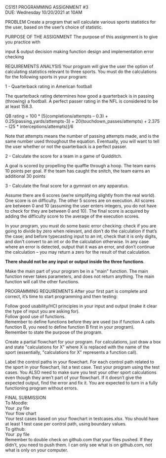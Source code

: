 CS151 PROGRAMMING ASSIGNMENT #3   
DUE: Wednesday 10/20/2021 at 10AM

PROBLEM
Create a program that will calculate various sports statistics for the user, based on the user’s choice of statistic.

PURPOSE OF THE ASSIGNMENT
The purpose of this assignment is to give you practice with

input & output
decision making
function design and implementation
error checking

REQUIREMENTS ANALYSIS
Your program will give the user the option of calculating statistics relevant to three sports. You must do the calculations for the following sports in your program:

1 - Quarterback rating in American football

The quarterback rating determines how good a quarterback is in passing (throwing) a football. A perfect passer rating in the NFL is considered to be at least 158.3.

QB rating = 100 * [5(completions/attempts – 0.3) + 0.25(passing_yards/attempts-3) + 20(touchdown_passes/attempts) + 2.375 – (25 * interceptions/attempts)]/6

Note that attempts means the number of passing attempts made, and is the same number used throughout the equation.
Eventually, you will want to tell the user whether or not the quarterback is a perfect passer.

2 - Calculate the score for a team in a game of Quidditch.

A goal is scored by propelling the quaffle through a hoop. The team earns 10 points per goal.
If the team has caught the snitch, the team earns an additional 30 points

3 - Calculate the final score for a gymnast on any apparatus.

Assume there are 6 scores (we’re simplifying slightly from the real world). One score is on difficulty. The other 5 scores are on execution. All scores are between 0 and 10 (assuming the user enters integers, you do not have to check for they are between 0 and 10). The final score is acquired by adding the difficulty score to the average of the execution scores.

In your program, you must do some basic error checking: check if you are going to divide by zero when relevant, and don’t do the calculation if that’s the case; and before typecasting input to an int, check that it is only digits, and don’t convert to an int or do the calculation otherwise. In any case where an error is detected, output that it was an error, and don’t continue the calculation – you may return a zero for the result of that calculation.

**There should not be any input or output inside the three functions**. 

Make the main part of your program be in a "main" function. The main function never takes parameters, and does not return anything. The main function will call the other functions.

PROGRAMMING REQUIREMENTS
After your first part is complete and correct, it’s time to start programming and then testing:

Follow good usability/HCI principles in your input and output (make it clear the type of input you are asking for).   
Follow good use of functions.   
Remember to define functions before they are used (so if function A calls function B, you need to define function B first in your program).   
Remember to state the purpose of the program.   

Create a partial flowchart for your program. For calculations, just draw a box and state "calculations for X" where X is replaced with the name of the sport (essentially, "calculations for X" represents a function call).

Label the control paths in your flowchart. For each control path related to the sport in your flowchart, list a test case.
Test your program using the test cases. You ALSO need to make sure you test your other sport calculations even though they aren’t part of your flowchart. If it doesn’t give the expected output, find the error and fix it. You are expected to turn in a fully functioning program without errors.

FINAL SUBMISSION  
To Moodle:   
  Your .py file  
  Your flow chart  
  Your test cases based on your flowchart in testcases.xlsx. You should have at least 1 test case per control path, using boundary values.  
To github:  
  Your .py file  
Remember to double check on github.com that your files pushed. If they didn’t, you need to push them. I can only see what is on github.com, not what is only on your computer.  
